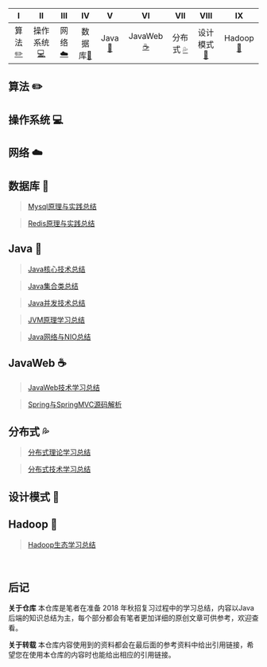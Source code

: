 | Ⅰ | Ⅱ | Ⅲ | Ⅳ | Ⅴ | Ⅵ | Ⅶ | Ⅷ | Ⅸ |
| :------: | :---------: | :-------: | :---------: | :---: | :---------:| :---------: | :---------: | :---------:|
| 算法[:pencil2:](#算法-pencil2) | 操作系统[:computer:](#操作系统-computer)|网络[:cloud:](#网络-cloud) | 数据库[:floppy_disk:](#数据库-floppy_disk)| Java[:couple:](#Java-couple) |JavaWeb [:coffee:](#JavaWeb-coffee)| 分布式 [:sweat_drops:](#分布式-sweat_drops)| 设计模式[:hammer:](#设计模式-hammer)| Hadoop[:speak_no_evil:](#Hadoop-speak_no_evil)|

## 算法 :pencil2:

## 操作系统 :computer:

## 网络 :cloud:

## 数据库 :floppy_disk:

> [Mysql原理与实践总结](https://github.com/h2pl/Java-Tutorial/blob/master/md/Mysql%E5%8E%9F%E7%90%86%E4%B8%8E%E5%AE%9E%E8%B7%B5%E6%80%BB%E7%BB%93.md)

> [Redis原理与实践总结](https://github.com/h2pl/Java-Tutorial/blob/master/md/Redis%E5%8E%9F%E7%90%86%E4%B8%8E%E5%AE%9E%E8%B7%B5%E6%80%BB%E7%BB%93.md)

## Java :couple:

> [Java核心技术总结](https://github.com/h2pl/Java-Tutorial/blob/master/md/Java%E6%A0%B8%E5%BF%83%E6%8A%80%E6%9C%AF%E6%80%BB%E7%BB%93.md)

> [Java集合类总结](https://github.com/h2pl/Java-Tutorial/blob/master/md/Java%E9%9B%86%E5%90%88%E7%B1%BB%E6%80%BB%E7%BB%93.md)

> [Java并发技术总结](https://github.com/h2pl/Java-Tutorial/blob/master/md/Java%E5%B9%B6%E5%8F%91%E6%80%BB%E7%BB%93.md)

> [JVM原理学习总结](https://github.com/h2pl/Java-Tutorial/blob/master/md/JVM%E6%80%BB%E7%BB%93.md)

> [Java网络与NIO总结](https://github.com/h2pl/Java-Tutorial/blob/master/md/Java%E7%BD%91%E7%BB%9C%E4%B8%8ENIO%E6%80%BB%E7%BB%93.md)

## JavaWeb :coffee: 

> [JavaWeb技术学习总结](https://github.com/h2pl/Java-Tutorial/blob/master/md/JavaWeb%E6%8A%80%E6%9C%AF%E6%80%BB%E7%BB%93.md)

> [Spring与SpringMVC源码解析](https://github.com/h2pl/Java-Tutorial/blob/master/md/Spring%E4%B8%8ESpringMVC%E6%BA%90%E7%A0%81%E8%A7%A3%E6%9E%90%E6%80%BB%E7%BB%93.md)

## 分布式 :sweat_drops:

> [分布式理论学习总结](https://github.com/h2pl/Java-Tutorial/blob/master/md/%E5%88%86%E5%B8%83%E5%BC%8F%E7%90%86%E8%AE%BA%E6%80%BB%E7%BB%93.md)

> [分布式技术学习总结](https://github.com/h2pl/Java-Tutorial/blob/master/md/%E5%88%86%E5%B8%83%E5%BC%8F%E6%8A%80%E6%9C%AF%E5%AE%9E%E8%B7%B5%E6%80%BB%E7%BB%93.md)

## 设计模式 :hammer:

## Hadoop :speak_no_evil:

> [Hadoop生态学习总结](https://github.com/h2pl/Java-Tutorial/blob/master/md/Hadoop%E7%94%9F%E6%80%81%E6%80%BB%E7%BB%93.md)

</br>

## 后记

**关于仓库**
本仓库是笔者在准备 2018 年秋招复习过程中的学习总结，内容以Java后端的知识总结为主，每个部分都会有笔者更加详细的原创文章可供参考，欢迎查看。 

**关于转载**
本仓库内容使用到的资料都会在最后面的参考资料中给出引用链接，希望您在使用本仓库的内容时也能给出相应的引用链接。


